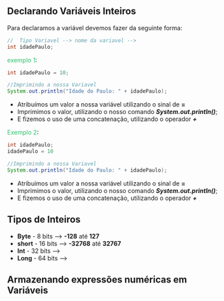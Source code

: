 

## Declarando Variáveis Inteiros

Para declaramos a variável devemos fazer da seguinte forma: 

```Java 
//  Tipo Variavel --> nome da variavel -->  
int idadePaulo;
```

 <font color="#2DC26B">exemplo 1</font>:
```Java 
int idadePaulo = 10;

//Imprimindo a nossa Variavel  
System.out.println("Idade do Paulo: " + idadePaulo);
```
* Atribuímos um valor a nossa variável utilizando o sinal de **=**
*  Imprimimos o valor, utilizando o nosso comando ***System.out.println()***;
* E fizemos o uso de uma concatenação, utilizando o operador ***+*** 

<font color="#2DC26B">Exemplo 2</font>:
```Java 
int idadePaulo;
idadePaulo = 10

//Imprimindo a nossa Variavel  
System.out.println("Idade do Paulo: " + idadePaulo);
```
* Atribuímos um valor a nossa variável utilizando o sinal de **=**
* Imprimimos o valor, utilizando o nosso comando ***System.out.println()***;
* E fizemos o uso de uma concatenação, utilizando o operador ***+*** 


## Tipos de Inteiros
 * **Byte** - 8 bits --> **-128** até **127**
 * **short** - 16 bits --> **-32768** até **32767**
 * **Int** - 32 bits --> 
 * **Long** - 64 bits --> 

##  Armazenando expressões numéricas em Variáveis

